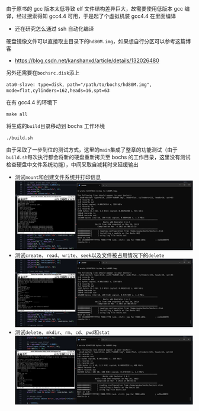由于原书的 gcc 版本太低导致 elf 文件结构差异巨大，故需要使用低版本 gcc 编译，经过搜索得知 gcc4.4 可用，于是起了个虚拟机装 gcc4.4 在里面编译
- 还在研究怎么通过 ssh 自动化编译

硬盘镜像文件可以直接取主目录下的`hd80M.img`，如果想自行分区可以参考这篇博客
- https://blog.csdn.net/kanshanxd/article/details/132026480

另外还需要在`bochsrc.disk`添上
```
ata0-slave: type=disk, path="/path/to/bochs/hd80M.img", mode=flat,cylinders=162,heads=16,spt=63
```

在有 gcc4.4 的环境下
```shell
make all
```
将生成的`build`目录移动到 bochs 工作环境

```shell
./build.sh
```

由于采取了一步到位的测试方式，这里的`main`集成了整章的功能测试（由于`build.sh`每次执行都会将新的硬盘重新拷贝至 bochs 的工作目录，这里没有测试检查硬盘中文件系统功能），中间采取自减耗时来延缓输出
- 测试`mount`和创建文件系统并打印信息
![result1](./img/result1.png)
- 测试`create`、`read`、`write`、`seek`以及文件被占用情况下的`delete`
![result2](./img/result2.png)
- 测试`delete`、`mkdir`、`rm`、`cd`、`pwd`和`stat`
![result3](./img/result3.png)